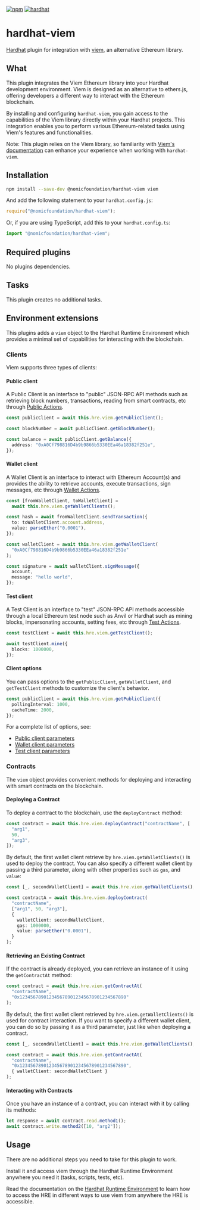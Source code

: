 [![npm](https://img.shields.io/npm/v/@nomicfoundation/hardhat-viem.svg)](https://www.npmjs.com/package/@nomicfoundation/hardhat-viem) [![hardhat](https://hardhat.org/buidler-plugin-badge.svg?1)](https://hardhat.org)

# hardhat-viem

[Hardhat](https://hardhat.org) plugin for integration with [viem](https://github.com/wagmi-dev/viem), an alternative Ethereum library.

## What

This plugin integrates the Viem Ethereum library into your Hardhat development environment. Viem is designed as an alternative to ethers.js, offering developers a different way to interact with the Ethereum blockchain.

By installing and configuring `hardhat-viem`, you gain access to the capabilities of the Viem library directly within your Hardhat projects. This integration enables you to perform various Ethereum-related tasks using Viem's features and functionalities.

Note: This plugin relies on the Viem library, so familiarity with [Viem's documentation](https://viem.sh/docs/getting-started.html) can enhance your experience when working with `hardhat-viem`.

## Installation

```bash
npm install --save-dev @nomicfoundation/hardhat-viem viem
```

And add the following statement to your `hardhat.config.js`:

```js
require("@nomicfoundation/hardhat-viem");
```

Or, if you are using TypeScript, add this to your `hardhat.config.ts`:

```js
import "@nomicfoundation/hardhat-viem";
```

## Required plugins

No plugins dependencies.

## Tasks

This plugin creates no additional tasks.

## Environment extensions

This plugins adds a `viem` object to the Hardhat Runtime Environment which provides a minimal set of capabilities for interacting with the blockchain.

### Clients

Viem supports three types of clients:

#### Public client

A Public Client is an interface to "public" JSON-RPC API methods such as retrieving block numbers, transactions, reading from smart contracts, etc through [Public Actions](https://viem.sh/docs/actions/public/introduction.html).

```typescript
const publicClient = await this.hre.viem.getPublicClient();

const blockNumber = await publicClient.getBlockNumber();

const balance = await publicClient.getBalance({
  address: "0xA0Cf798816D4b9b9866b5330EEa46a18382f251e",
});
```

#### Wallet client

A Wallet Client is an interface to interact with Ethereum Account(s) and provides the ability to retrieve accounts, execute transactions, sign messages, etc through [Wallet Actions](https://viem.sh/docs/actions/wallet/introduction.html).

```typescript
const [fromWalletClient, toWalletClient] =
  await this.hre.viem.getWalletClients();

const hash = await fromWalletClient.sendTransaction({
  to: toWalletClient.account.address,
  value: parseEther("0.0001"),
});
```

```typescript
const walletClient = await this.hre.viem.getWalletClient(
  "0xA0Cf798816D4b9b9866b5330EEa46a18382f251e"
);

const signature = await walletClient.signMessage({
  account,
  message: "hello world",
});
```

#### Test client

A Test Client is an interface to "test" JSON-RPC API methods accessible through a local Ethereum test node such as Anvil or Hardhat such as mining blocks, impersonating accounts, setting fees, etc through [Test Actions](https://viem.sh/docs/actions/test/introduction.html).

```typescript
const testClient = await this.hre.viem.getTestClient();

await testClient.mine({
  blocks: 1000000,
});
```

#### Client options

You can pass options to the `getPublicClient`, `getWalletClient`, and `getTestClient` methods to customize the client's behavior.

```typescript
const publicClient = await this.hre.viem.getPublicClient({
  pollingInterval: 1000,
  cacheTime: 2000,
});
```

For a complete list of options, see:

- [Public client parameters](https://viem.sh/docs/clients/public.html#parameters)
- [Wallet client parameters](https://viem.sh/docs/clients/wallet.html#parameters)
- [Test client parameters](https://viem.sh/docs/clients/test.html#parameters)

### Contracts

The `viem` object provides convenient methods for deploying and interacting with smart contracts on the blockchain.

#### Deploying a Contract

To deploy a contract to the blockchain, use the `deployContract` method:

```typescript
const contract = await this.hre.viem.deployContract("contractName", [
  "arg1",
  50,
  "arg3",
]);
```

By default, the first wallet client retrieve by `hre.viem.getWalletClients()` is used to deploy the contract. You can also specify a different wallet client by passing a third parameter, along with other properties such as `gas`, and `value`:

```typescript
const [_, secondWalletClient] = await this.hre.viem.getWalletClients();

const contractA = await this.hre.viem.deployContract(
  "contractName",
  ["arg1", 50, "arg3"],
  {
    walletClient: secondWalletClient,
    gas: 1000000,
    value: parseEther("0.0001"),
  }
);
```

#### Retrieving an Existing Contract

If the contract is already deployed, you can retrieve an instance of it using the `getContractAt` method:

```typescript
const contract = await this.hre.viem.getContractAt(
  "contractName",
  "0x1234567890123456789012345678901234567890"
);
```

By default, the first wallet client retrieved by `hre.viem.getWalletClients()` is used for contract interaction. If you want to specify a different wallet client, you can do so by passing it as a third parameter, just like when deploying a contract.

```typescript
const [_, secondWalletClient] = await this.hre.viem.getWalletClients();

const contract = await this.hre.viem.getContractAt(
  "contractName",
  "0x1234567890123456789012345678901234567890",
  { walletClient: secondWalletClient }
);
```

#### Interacting with Contracts

Once you have an instance of a contract, you can interact with it by calling its methods:

```typescript
let response = await contract.read.method1();
await contract.write.method2([10, "arg2"]);
```

## Usage

There are no additional steps you need to take for this plugin to work.

Install it and access viem through the Hardhat Runtime Environment anywhere you need it (tasks, scripts, tests, etc).

Read the documentation on the [Hardhat Runtime Environment](https://hardhat.org/hardhat-runner/docs/advanced/hardhat-runtime-environment) to learn how to access the HRE in different ways to use viem from anywhere the HRE is accessible.
